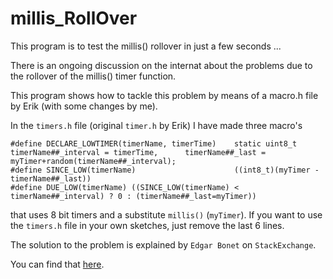 # millis_RollOver
This program is to test the millis() rollover in just a few seconds ...

There is an ongoing discussion on the internat about the problems due to 
the rollover of the millis() timer function.

This program shows how to tackle this problem by means of a macro.h file by Erik (with some changes by me).

In the `timers.h` file (original `timer.h` by Erik) I have made three macro's
```
#define DECLARE_LOWTIMER(timerName, timerTime)    static uint8_t timerName##_interval = timerTime,      timerName##_last = myTimer+random(timerName##_interval);
#define SINCE_LOW(timerName)                      ((int8_t)(myTimer - timerName##_last))
#define DUE_LOW(timerName) ((SINCE_LOW(timerName) < timerName##_interval) ? 0 : (timerName##_last=myTimer))
```

that uses 8 bit timers and a substitute `millis()` (`myTimer`).
If you want to use the `timers.h` file in your own sketches, just remove the last 6 lines.

The solution to the problem is explained by `Edgar Bonet` on `StackExchange`.

You can find that [here](https://arduino.stackexchange.com/questions/12587/how-can-i-handle-the-millis-rollover).

